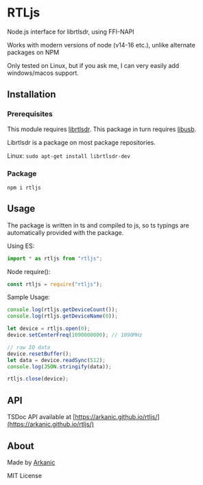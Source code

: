 # RTLjs
Node.js interface for librtlsdr, using FFI-NAPI

Works with modern versions of node (v14-16 etc.), unlike alternate packages on NPM

Only tested on Linux, but if you ask me, I can very easily add windows/macos support.

## Installation
### Prerequisites
This module requires [librtlsdr](https://github.com/steve-m/librtlsdr). This package in turn requires [libusb](https://libusb.info/).

Librtlsdr is a package on most package repositories.

Linux:
```sudo apt-get install librtlsdr-dev```

### Package
```npm i rtljs```

## Usage
The package is written in ts and compiled to js, so ts typings are automatically provided with the package.


Using ES:
```js
import * as rtljs from "rtljs";
```

Node require():
```js
const rtljs = require("rtljs");
```

Sample Usage:
```js
console.log(rtljs.getDeviceCount());
console.log(rtljs.getDeviceName(0));

let device = rtljs.open(0);
device.setCenterFreq(1090000000); // 1090MHz

// raw IQ data
device.resetBuffer();
let data = device.readSync(512);
console.log(JSON.stringify(data));

rtljs.close(device);
```

## API
TSDoc API available at [https://arkanic.github.io/rtljs/](https://arkanic.github.io/rtljs/)

## About
Made by [Arkanic](https://github.com/Arkanic)

MIT License

